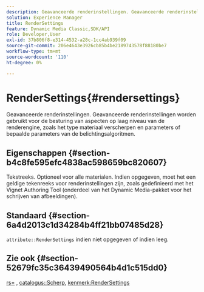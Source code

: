 ```yaml
---
description: Geavanceerde renderinstellingen. Geavanceerde renderinstellingen worden gebruikt voor de besturing van aspecten op laag niveau van de renderengine, zoals het type materiaal verscherpen en parameters of bepaalde parameters van de belichtingsalgoritmen.
solution: Experience Manager
title: RenderSettings
feature: Dynamic Media Classic,SDK/API
role: Developer,User
exl-id: 37b806f8-e314-4532-a28c-1cc4ab939f09
source-git-commit: 206e4643e3926cb85b4be2189743578f88180be7
workflow-type: tm+mt
source-wordcount: '110'
ht-degree: 0%

---
```


# RenderSettings{#rendersettings}

Geavanceerde renderinstellingen. Geavanceerde renderinstellingen worden gebruikt voor de besturing van aspecten op laag niveau van de renderengine, zoals het type materiaal verscherpen en parameters of bepaalde parameters van de belichtingsalgoritmen.

## Eigenschappen {#section-b4c8fe595efc4838ac598659bc820607}

Tekstreeks. Optioneel voor alle materialen. Indien opgegeven, moet het een geldige tekenreeks voor renderinstellingen zijn, zoals gedefinieerd met het Vignet Authoring Tool (onderdeel van het Dynamic Media-pakket voor het schrijven van afbeeldingen).

## Standaard {#section-6a4d2013c1d34284b4ff21bb07485d28}

`attribute::RenderSettings` indien niet opgegeven of indien leeg.

## Zie ook {#section-52679fc35c36439490564b4d1c515dd0}

[rs=](../../../../../ir-api/http-protocol/image-rendering-api-ref/c-ir-http-protocol-ref/c-ir-http-protocol-command-reference/r-ir-rs.md#reference-d20cefaaa6cd4f449d1591c87959b4cf) , [catalogus::Scherp](../../../../../ir-api/material-cat/image-rendering-api-ref/c-ir-material-catalog/c-ir-material-data-reference/r-ir-sharp-dataref.md#reference-f79a14bd52474dfd8495115d398a30d0), [kenmerk:RenderSettings](../../../../../ir-api/material-cat/image-rendering-api-ref/c-ir-material-catalog/c-ir-attributes-reference/r-ir-rendersettings.md#reference-f3ae5e18095d40b2a8edef957dd82fbd)
